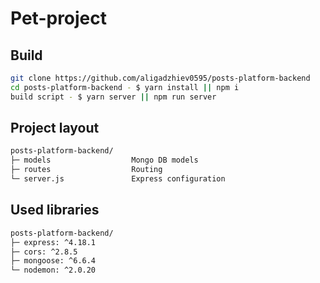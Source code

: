 # Pet-project

## Build

```bash
git clone https://github.com/aligadzhiev0595/posts-platform-backend
cd posts-platform-backend - $ yarn install || npm i
build script - $ yarn server || npm run server
```

## Project layout

```txt
posts-platform-backend/
├─ models                  Mongo DB models
├─ routes                  Routing
└─ server.js               Express configuration
```

## Used libraries

```txt
posts-platform-backend/
├─ express: ^4.18.1
├─ cors: ^2.8.5
├─ mongoose: ^6.6.4
└─ nodemon: ^2.0.20
```
